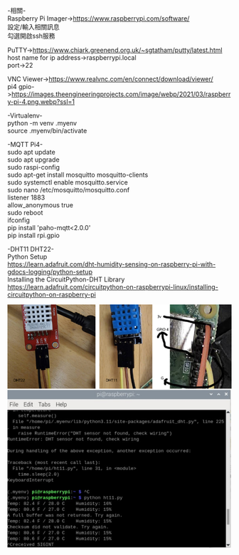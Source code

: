 -相關-  
Raspberry Pi Imager->https://www.raspberrypi.com/software/  
設定/輸入相關訊息  
勾選開啟ssh服務  

PuTTY->https://www.chiark.greenend.org.uk/~sgtatham/putty/latest.html  
host name for ip address->raspberrypi.local  
port->22  

VNC Viewer->https://www.realvnc.com/en/connect/download/viewer/  
pi4 gpio->https://images.theengineeringprojects.com/image/webp/2021/03/raspberry-pi-4.png.webp?ssl=1  


-Virtualenv-  
python -m venv .myenv  
source .myenv/bin/activate  

-MQTT Pi4-  
sudo apt update  
sudo apt upgrade  
sudo raspi-config  
sudo apt-get install mosquitto mosquitto-clients  
sudo systemctl enable mosquitto.service  
sudo nano /etc/mosquitto/mosquitto.conf  
listener 1883  
allow_anonymous true  
sudo reboot  
ifconfig  
pip install 'paho-mqtt<2.0.0'  
pip install rpi.gpio  
 
-DHT11 DHT22-  
Python Setup  
https://learn.adafruit.com/dht-humidity-sensing-on-raspberry-pi-with-gdocs-logging/python-setup  
Installing the CircuitPython-DHT Library  
https://learn.adafruit.com/circuitpython-on-raspberrypi-linux/installing-circuitpython-on-raspberry-pi  

![image](https://github.com/miyachun/training113/blob/main/pi4/demo.jpg)  
![image](https://github.com/miyachun/training113/blob/main/pi4/ht11.jpg)  


